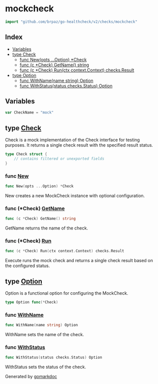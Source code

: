 <!-- Code generated by gomarkdoc. DO NOT EDIT -->

# mockcheck

```go
import "github.com/brpaz/go-healthcheck/v2/checks/mockcheck"
```

## Index

- [Variables](<#variables>)
- [type Check](<#Check>)
  - [func New\(opts ...Option\) \*Check](<#New>)
  - [func \(c \*Check\) GetName\(\) string](<#Check.GetName>)
  - [func \(c \*Check\) Run\(ctx context.Context\) checks.Result](<#Check.Run>)
- [type Option](<#Option>)
  - [func WithName\(name string\) Option](<#WithName>)
  - [func WithStatus\(status checks.Status\) Option](<#WithStatus>)


## Variables

<a name="CheckName"></a>

```go
var CheckName = "mock"
```

<a name="Check"></a>
## type [Check](<https://github.com/brpaz/go-healthcheck/blob/master/checks/mockcheck/check.go#L14-L17>)

Check is a mock implementation of the Check interface for testing purposes. It returns a single check result with the specified result status.

```go
type Check struct {
    // contains filtered or unexported fields
}
```

<a name="New"></a>
### func [New](<https://github.com/brpaz/go-healthcheck/blob/master/checks/mockcheck/check.go#L37>)

```go
func New(opts ...Option) *Check
```

New creates a new MockCheck instance with optional configuration.

<a name="Check.GetName"></a>
### func \(\*Check\) [GetName](<https://github.com/brpaz/go-healthcheck/blob/master/checks/mockcheck/check.go#L49>)

```go
func (c *Check) GetName() string
```

GetName returns the name of the check.

<a name="Check.Run"></a>
### func \(\*Check\) [Run](<https://github.com/brpaz/go-healthcheck/blob/master/checks/mockcheck/check.go#L54>)

```go
func (c *Check) Run(ctx context.Context) checks.Result
```

Execute runs the mock check and returns a single check result based on the configured status.

<a name="Option"></a>
## type [Option](<https://github.com/brpaz/go-healthcheck/blob/master/checks/mockcheck/check.go#L20>)

Option is a functional option for configuring the MockCheck.

```go
type Option func(*Check)
```

<a name="WithName"></a>
### func [WithName](<https://github.com/brpaz/go-healthcheck/blob/master/checks/mockcheck/check.go#L23>)

```go
func WithName(name string) Option
```

WithName sets the name of the check.

<a name="WithStatus"></a>
### func [WithStatus](<https://github.com/brpaz/go-healthcheck/blob/master/checks/mockcheck/check.go#L30>)

```go
func WithStatus(status checks.Status) Option
```

WithStatus sets the status of the check.

Generated by [gomarkdoc](<https://github.com/princjef/gomarkdoc>)
